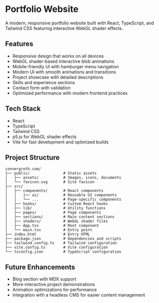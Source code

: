 # Portfolio Website

A modern, responsive portfolio website built with React, TypeScript, and Tailwind CSS featuring interactive WebGL shader effects.

## Features

- Responsive design that works on all devices
- WebGL shader-based interactive blob animations
- Mobile-friendly UI with hamburger menu navigation
- Modern UI with smooth animations and transitions
- Project showcase with detailed descriptions
- Skills and experience sections
- Contact form with validation
- Optimized performance with modern frontend practices

## Tech Stack

- React
- TypeScript
- Tailwind CSS
- p5.js for WebGL shader effects
- Vite for fast development and optimized builds

## Project Structure

```
connergroth.com/
├── public/               # Static assets
│   ├── assets/           # Images, icons, documents
│   └── favicon.svg       # Site favicon
├── src/
│   ├── components/       # React components
│   │   ├── ui/           # Reusable UI components
│   │   └── ...           # Page-specific components
│   ├── hooks/            # Custom React hooks
│   ├── lib/              # Utility functions
│   ├── pages/            # Page components
│   ├── sections/         # Main content sections
│   ├── shaders/          # WebGL shader files
│   ├── App.tsx           # Root component
│   └── main.tsx          # Entry point
├── index.html            # Entry HTML
├── package.json          # Dependencies and scripts
├── tailwind.config.ts    # Tailwind configuration
├── vite.config.ts        # Vite configuration
└── tsconfig.json         # TypeScript configuration
```

## Future Enhancements

- Blog section with MDX support
- More interactive project demonstrations
- Animation optimizations for performance
- Integration with a headless CMS for easier content management
